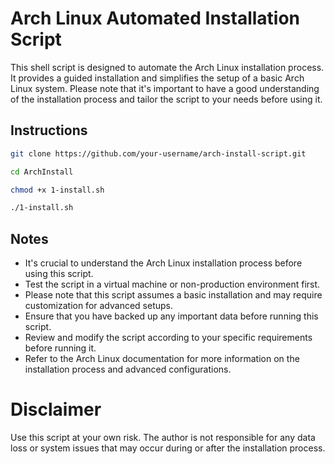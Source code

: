 # Arch Linux Automated Installation Script

This shell script is designed to automate the Arch Linux installation process. It provides a guided installation and simplifies the setup of a basic Arch Linux system. Please note that it's important to have a good understanding of the installation process and tailor the script to your needs before using it.

## Instructions
```bash
git clone https://github.com/your-username/arch-install-script.git
```
```bash
cd ArchInstall
```
```bash
chmod +x 1-install.sh
```
```bash
./1-install.sh
```

## Notes
- It's crucial to understand the Arch Linux installation process before using this script.
- Test the script in a virtual machine or non-production environment first.
- Please note that this script assumes a basic installation and may require customization for advanced setups.
- Ensure that you have backed up any important data before running this script.
- Review and modify the script according to your specific requirements before running it.
- Refer to the Arch Linux documentation for more information on the installation process and advanced configurations.

# Disclaimer

Use this script at your own risk. The author is not responsible for any data loss or system issues that may occur during or after the installation process.

